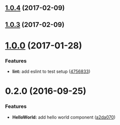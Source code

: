 <a name="1.0.4"></a>

## [1.0.4](https://github.com/taoxiang1995/tao-components/compare/1.0.1...v1.0.4) (2017-02-09)



<a name="1.0.3"></a>
## [1.0.3](https://github.com/taoxiang1995/tao-components/compare/1.0.1...v1.0.3) (2017-02-09)






<a name="1.0.0"></a>
# [1.0.0](https://github.com/reactstrap/component-template/compare/0.2.0...v1.0.0) (2017-01-28)


### Features

* **lint:** add eslint to test setup ([4756833](https://github.com/reactstrap/component-template/commit/4756833))



<a name="0.2.0"></a>
# 0.2.0 (2016-09-25)


### Features

* **HelloWorld:** add hello world component ([a2da070](https://github.com/reactstrap/component-template/commit/a2da070))



